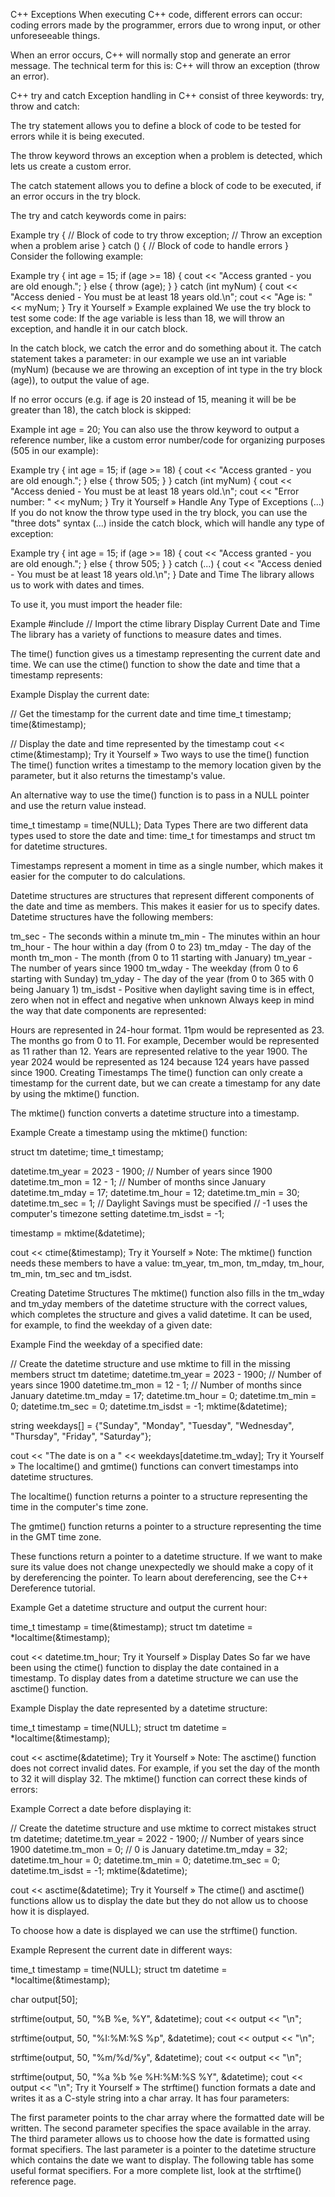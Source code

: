 C++ Exceptions
When executing C++ code, different errors can occur: coding errors made by the programmer, errors due to wrong input, or other unforeseeable things.

When an error occurs, C++ will normally stop and generate an error message. The technical term for this is: C++ will throw an exception (throw an error).

C++ try and catch
Exception handling in C++ consist of three keywords: try, throw and catch:

The try statement allows you to define a block of code to be tested for errors while it is being executed.

The throw keyword throws an exception when a problem is detected, which lets us create a custom error.

The catch statement allows you to define a block of code to be executed, if an error occurs in the try block.

The try and catch keywords come in pairs:

Example
try {
  // Block of code to try
  throw exception; // Throw an exception when a problem arise
}
catch () {
  // Block of code to handle errors
}
Consider the following example:

Example
try {
  int age = 15;
  if (age >= 18) {
    cout << "Access granted - you are old enough.";
  } else {
    throw (age);
  }
}
catch (int myNum) {
  cout << "Access denied - You must be at least 18 years old.\n";
  cout << "Age is: " << myNum;
}
Try it Yourself »
Example explained
We use the try block to test some code: If the age variable is less than 18, we will throw an exception, and handle it in our catch block.

In the catch block, we catch the error and do something about it. The catch statement takes a parameter: in our example we use an int variable (myNum) (because we are throwing an exception of int type in the try block (age)), to output the value of age.

If no error occurs (e.g. if age is 20 instead of 15, meaning it will be be greater than 18), the catch block is skipped:

Example
int age = 20;
You can also use the throw keyword to output a reference number, like a custom error number/code for organizing purposes (505 in our example):

Example
try {
  int age = 15;
  if (age >= 18) {
    cout << "Access granted - you are old enough.";
  } else {
    throw 505;
  }
}
catch (int myNum) {
  cout << "Access denied - You must be at least 18 years old.\n";
  cout << "Error number: " << myNum;
}
Try it Yourself »
Handle Any Type of Exceptions (...)
If you do not know the throw type used in the try block, you can use the "three dots" syntax (...) inside the catch block, which will handle any type of exception:

Example
try {
  int age = 15;
  if (age >= 18) {
    cout << "Access granted - you are old enough.";
  } else {
    throw 505;
  }
}
catch (...) {
  cout << "Access denied - You must be at least 18 years old.\n";
}
Date and Time
The <ctime> library allows us to work with dates and times.

To use it, you must import the <ctime> header file:

Example
#include <ctime> // Import the ctime library
Display Current Date and Time
The <ctime> library has a variety of functions to measure dates and times.

The time() function gives us a timestamp representing the current date and time. We can use the ctime() function to show the date and time that a timestamp represents:

Example
Display the current date:

// Get the timestamp for the current date and time
time_t timestamp;
time(&timestamp);

// Display the date and time represented by the timestamp
cout << ctime(&timestamp);
Try it Yourself »
Two ways to use the time() function
The time() function writes a timestamp to the memory location given by the parameter, but it also returns the timestamp's value.

An alternative way to use the time() function is to pass in a NULL pointer and use the return value instead.

time_t timestamp = time(NULL);
Data Types
There are two different data types used to store the date and time: time_t for timestamps and struct tm for datetime structures.

Timestamps represent a moment in time as a single number, which makes it easier for the computer to do calculations.

Datetime structures are structures that represent different components of the date and time as members. This makes it easier for us to specify dates. Datetime structures have the following members:

tm_sec - The seconds within a minute
tm_min - The minutes within an hour
tm_hour - The hour within a day (from 0 to 23)
tm_mday - The day of the month
tm_mon - The month (from 0 to 11 starting with January)
tm_year - The number of years since 1900
tm_wday - The weekday (from 0 to 6 starting with Sunday)
tm_yday - The day of the year (from 0 to 365 with 0 being January 1)
tm_isdst - Positive when daylight saving time is in effect, zero when not in effect and negative when unknown
Always keep in mind the way that date components are represented:

Hours are represented in 24-hour format. 11pm would be represented as 23.
The months go from 0 to 11. For example, December would be represented as 11 rather than 12.
Years are represented relative to the year 1900. The year 2024 would be represented as 124 because 124 years have passed since 1900.
Creating Timestamps
The time() function can only create a timestamp for the current date, but we can create a timestamp for any date by using the mktime() function.

The mktime() function converts a datetime structure into a timestamp.

Example
Create a timestamp using the mktime() function:

struct tm datetime;
time_t timestamp;

datetime.tm_year = 2023 - 1900; // Number of years since 1900
datetime.tm_mon = 12 - 1; // Number of months since January
datetime.tm_mday = 17;
datetime.tm_hour = 12;
datetime.tm_min = 30;
datetime.tm_sec = 1;
// Daylight Savings must be specified
// -1 uses the computer's timezone setting
datetime.tm_isdst = -1;

timestamp = mktime(&datetime);

cout << ctime(&timestamp);
Try it Yourself »
Note: The mktime() function needs these members to have a value: tm_year, tm_mon, tm_mday, tm_hour, tm_min, tm_sec and tm_isdst.

Creating Datetime Structures
The mktime() function also fills in the tm_wday and tm_yday members of the datetime structure with the correct values, which completes the structure and gives a valid datetime. It can be used, for example, to find the weekday of a given date:

Example
Find the weekday of a specified date:

// Create the datetime structure and use mktime to fill in the missing members
struct tm datetime;
datetime.tm_year = 2023 - 1900; // Number of years since 1900
datetime.tm_mon = 12 - 1; // Number of months since January
datetime.tm_mday = 17;
datetime.tm_hour = 0; datetime.tm_min = 0; datetime.tm_sec = 0;
datetime.tm_isdst = -1;
mktime(&datetime);

string weekdays[] = {"Sunday", "Monday", "Tuesday", "Wednesday", "Thursday", "Friday", "Saturday"};

cout << "The date is on a " << weekdays[datetime.tm_wday];
Try it Yourself »
The localtime() and gmtime() functions can convert timestamps into datetime structures.

The localtime() function returns a pointer to a structure representing the time in the computer's time zone.

The gmtime() function returns a pointer to a structure representing the time in the GMT time zone.

These functions return a pointer to a datetime structure. If we want to make sure its value does not change unexpectedly we should make a copy of it by dereferencing the pointer. To learn about dereferencing, see the C++ Dereference tutorial.

Example
Get a datetime structure and output the current hour:

time_t timestamp = time(&timestamp);
struct tm datetime = *localtime(&timestamp);

cout << datetime.tm_hour;
Try it Yourself »
Display Dates
So far we have been using the ctime() function to display the date contained in a timestamp. To display dates from a datetime structure we can use the asctime() function.

Example
Display the date represented by a datetime structure:

time_t timestamp = time(NULL);
struct tm datetime = *localtime(&timestamp);

cout << asctime(&datetime);
Try it Yourself »
Note: The asctime() function does not correct invalid dates. For example, if you set the day of the month to 32 it will display 32. The mktime() function can correct these kinds of errors:

Example
Correct a date before displaying it:

// Create the datetime structure and use mktime to correct mistakes
struct tm datetime;
datetime.tm_year = 2022 - 1900; // Number of years since 1900
datetime.tm_mon = 0; // 0 is January
datetime.tm_mday = 32;
datetime.tm_hour = 0; datetime.tm_min = 0; datetime.tm_sec = 0;
datetime.tm_isdst = -1;
mktime(&datetime);

cout << asctime(&datetime);
Try it Yourself »
The ctime() and asctime() functions allow us to display the date but they do not allow us to choose how it is displayed.

To choose how a date is displayed we can use the strftime() function.

Example
Represent the current date in different ways:

time_t timestamp = time(NULL);
struct tm datetime = *localtime(&timestamp);

char output[50];

strftime(output, 50, "%B %e, %Y", &datetime);
cout << output << "\n";

strftime(output, 50, "%I:%M:%S %p", &datetime);
cout << output << "\n";

strftime(output, 50, "%m/%d/%y", &datetime);
cout << output << "\n";

strftime(output, 50, "%a %b %e %H:%M:%S %Y", &datetime);
cout << output << "\n";
Try it Yourself »
The strftime() function formats a date and writes it as a C-style string into a char array. It has four parameters:

The first parameter points to the char array where the formatted date will be written.
The second parameter specifies the space available in the array.
The third parameter allows us to choose how the date is formatted using format specifiers.
The last parameter is a pointer to the datetime structure which contains the date we want to display.
The following table has some useful format specifiers. For a more complete list, look at the strftime() reference page.
